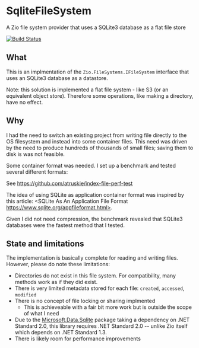 # SqliteFileSystem
A Zio file system provider that uses a SQLite3 database as a flat file store

[![Build Status](https://ci.appveyor.com/api/projects/status/psh6lcwk51xvjry4?svg=true)](https://ci.appveyor.com/project/atruskie/sqlitefilesystem)

## What

This is an implmentation of the `Zio.FileSystems.IFileSystem` interface that uses an SQLite3 database as a datastore.

Note: this solution is implemented a flat file system - like S3 (or an equivalent object store).
Therefore some operations, like making a directory, have no effect.

## Why

I had the need to switch an existing project from writing file directly to the OS filesystem
and instead into some container files. This need was driven by the need to produce hundreds of
thousands of small files; saving them to disk is was not feasible.

Some container format was needed. I set up a benchmark and tested several different formats:

See <https://github.com/atruskie/index-file-perf-test>

The idea of using SQLite as application container format was inspired by this article:
<SQLite As An Application File Format https://www.sqlite.org/appfileformat.html>.

Given I did not need compression, the benchmark revealed that SQLite3 databases were the fastest method that I tested.

## State and limitations

The implementation is basically complete for reading and writing files. However, please do note these limitations:

- Directories do not exist in this file system. For compatibility, many methods work as if they did exist.
- There is very limited metadata stored for each file: `created`, `accessed`, `modified`
- There is no concept of file locking or sharing implmented
  - This is achieveable with a fair bit more work but is outside the scope of what I need
- Due to the [Microsoft.Data.Sqlite](https://github.com/aspnet/Microsoft.Data.Sqlite) package taking a
  dependency on .NET Standard 2.0, this library requires .NET Standard 2.0 -- unlike Zio itself which depends on
  .NET Standard 1.3.
- There is likely room for performance improvements
